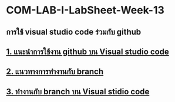 # COM-LAB-I-LabSheet-Week-13
## การใช้ visual studio code ร่วมกับ github
## [1. แนะนำการใช้งาน github บน Visual studio code](./Introduction.md)

## [2. แนวทางการทำงานกับ branch](./Lab_Sheet_1.md) 

## [3. ทำงานกับ branch บน Visual stidio code](./Lab_Sheet_2.md) 

